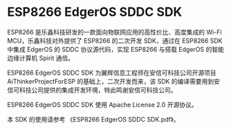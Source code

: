 
# ESP8266 EdgerOS SDDC SDK

ESP8266 是乐鑫科技研发的一款面向物联网应用的高性价比、高度集成的 Wi-Fi MCU，乐鑫科技对外提供了 ESP8266 的二次开发 SDK，通过在 ESP8266 SDK 中集成 EdgerOS 的 SDDC 协议源代码，实现 ESP8266 与搭载 EdgerOS 的智能边缘计算机 Spirit 通信。

ESP8266 EdgerOS SDDC SDK 为翼辉信息工程师在安信可科技公司开源项目 AiThinkerProjectForESP 的基础上，二次开发而来，该 SDK 的编译需要用到安信可科技公司提供的集成开发环境，特此鸣谢安信可科技公司。

ESP8266 EdgerOS SDDC SDK 使用 Apache License 2.0 开源协议。

本 SDK 的使用请参考 《ESP8266 EdgerOS SDDC SDK.pdf》。